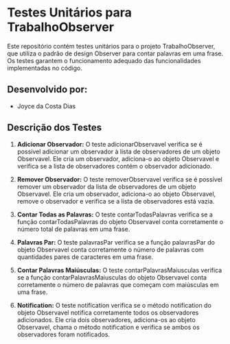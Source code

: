 # Testes Unitários para TrabalhoObserver
Este repositório contém testes unitários para o projeto TrabalhoObserver, que utiliza o padrão de design Observer para contar palavras em uma frase. Os testes garantem o funcionamento adequado das funcionalidades implementadas no código.

## Desenvolvido por:
- Joyce da Costa Dias

## Descrição dos Testes
1. **Adicionar Observador:**
   O teste adicionarObservavel verifica se é possível adicionar um observador à lista de observadores de um objeto Observavel. Ele cria um observador, adiciona-o ao objeto Observavel e verifica se a lista de observadores contém o observador adicionado.

2. **Remover Observador:**
   O teste removerObservavel verifica se é possível remover um observador da lista de observadores de um objeto Observavel. Ele cria um observador, adiciona-o ao objeto Observavel, remove o observador e verifica se a lista de observadores está vazia.

3. **Contar Todas as Palavras:**
   O teste contarTodasPalavras verifica se a função contarTodasPalavras do objeto Observavel conta corretamente o número total de palavras em uma frase.

4. **Palavras Par:**
   O teste palavrasPar verifica se a função palavrasPar do objeto Observavel conta corretamente o número de palavras com quantidades pares de caracteres em uma frase.

5. **Contar Palavras Maiúsculas:**
   O teste contarPalavrasMaiusculas verifica se a função contarPalavrasMaiusculas do objeto Observavel conta corretamente o número de palavras que começam com maiúsculas em uma frase.

6. **Notification:**
   O teste notification verifica se o método notification do objeto Observavel notifica corretamente todos os observadores adicionados. Ele cria dois observadores, adiciona-os ao objeto Observavel, chama o método notification e verifica se ambos os observadores foram notificados.


